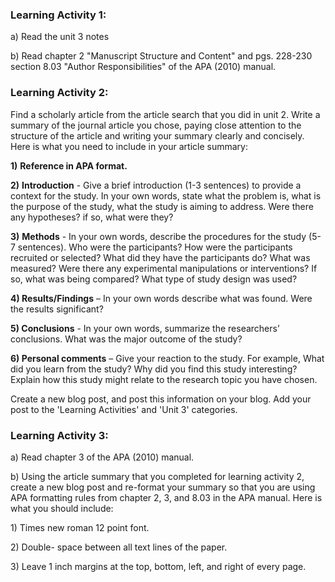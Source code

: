 ### Learning Activity 1:

a\) Read the unit 3 notes

b\) Read chapter 2 "Manuscript Structure and Content" and pgs. 228-230 section 8.03 "Author Responsibilities" of the APA \(2010\) manual.

### Learning Activity 2:

Find a scholarly article from the article search that you did in unit 2.  Write a summary of the journal article you chose, paying close attention to the structure of the article and writing your summary clearly and concisely. Here is what you need to include in your article summary:

**1\)** **Reference in APA format.**

**2\)** **Introduction** - Give a brief introduction \(1-3 sentences\) to provide a context for the study. In your own words, state what the problem is, what is the purpose of the study, what the study is aiming to address.  Were there any hypotheses? if so, what were they?

**3\)** **Methods** - In your own words, describe the procedures for the study \(5-7 sentences\). Who were the participants? How were the participants recruited or selected?  What did they have the participants do?  What was measured? Were there any experimental manipulations or interventions? If so, what was being compared? What type of study design was used?

**4\) Results/Findings** – In your own words describe what was found. Were the results significant?

**5\) Conclusions** - In your own words, summarize the researchers’ conclusions. What was the major outcome of the study?

**6\) Personal comments** – Give your reaction to the study. For example,  What did you learn from the study? Why did you find this study interesting? Explain how this study might relate to the research topic you have chosen.

Create a new blog post, and post this information on your blog.  Add your post to the 'Learning Activities' and 'Unit 3' categories.

### Learning Activity 3:

a\) Read chapter 3 of the APA \(2010\) manual.

b\) Using the article summary that you completed for learning activity 2,  create a new blog post and re-format your summary so that you are using APA formatting rules from chapter 2, 3, and 8.03 in the APA manual. Here is what you should include:

1\) Times new roman 12 point font.

2\) Double- space between all text lines of the paper.

3\) Leave 1 inch margins at the top, bottom, left, and right of every page.



